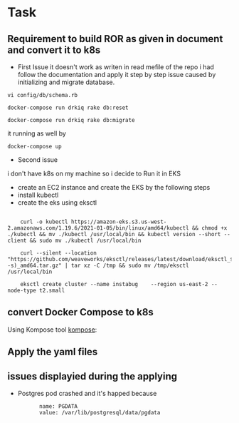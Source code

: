 # Task
## Requirement to build ROR as given in document and convert it to k8s 
* First Issue
it doesn't work as writen in read mefile of the repo 
i had follow the documentation and apply it step by step 
issue caused by initializing and migrate database.
```
vi config/db/schema.rb

docker-compose run drkiq rake db:reset

docker-compose run drkiq rake db:migrate
```
it running as well by
```
docker-compose up 
```
* Second issue 

i don't have k8s on my machine so i decide to Run it in EKS 
  * create an EC2 instance and create the EKS by the following steps 
  * install kubectl 
  * create the eks using eksctl 
```

    curl -o kubectl https://amazon-eks.s3.us-west-2.amazonaws.com/1.19.6/2021-01-05/bin/linux/amd64/kubectl && chmod +x ./kubectl && mv ./kubectl /usr/local/bin && kubectl version --short --client && sudo mv ./kubectl /usr/local/bin
    
    curl --silent --location "https://github.com/weaveworks/eksctl/releases/latest/download/eksctl_$(uname -s)_amd64.tar.gz" | tar xz -C /tmp && sudo mv /tmp/eksctl /usr/local/bin
    
    eksctl create cluster --name instabug    --region us-east-2 --node-type t2.small
```

## convert Docker Compose to k8s
Using Kompose tool [kompose](https://kompose.io/):

## Apply the yaml files 
  ## issues displayied during the applying
  * Postgres pod crashed and it's happed because 
```
          name: PGDATA
          value: /var/lib/postgresql/data/pgdata
```          

